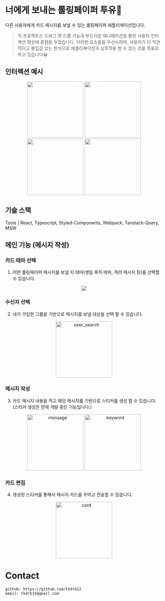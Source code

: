 # 너에게 보내는 롤링페이퍼 투유💌

다른 사용자에게 카드 메시지를 보낼 수 있는 롤링페이퍼 애플리케이션입니다.

> 이 프로젝트는 드래그 앤 드롭 기능과 부드러운 애니메이션을 통한 사용자 인터랙션 향상에 중점을 두었습니다. 이러한 요소들을 우선시하여, 사용자가 더 직관적이고 몰입감 있는 방식으로 애플리케이션과 상호작용 할 수 있는 것을 목표로하고 있습니다😀

## 인터렉션 예시

<p align="center">
  <img src="https://github.com/user-attachments/assets/368021b6-0071-4471-ad05-521b8664802f" width="180px">
  <img src="https://github.com/user-attachments/assets/d4bddda0-a805-44bb-8ae0-6f9232fab815" width="180px">
  <img src="https://github.com/user-attachments/assets/6bebdbf5-d795-41ce-912c-ca90aecc66a2" width="180px">
 <img src="https://github.com/user-attachments/assets/0f034679-c51e-47d7-ac6e-64053b751ed7" width="180px">
</p>

## 기술 스택

Tools | React, Typescript, Styled-Components, Webpack, Tanstack-Query, MSW

## 메인 기능 (메시지 작성)

### 카드 테마 선택

1. 어떤 롤링페이퍼 메시지를 보낼 지 테마(생일 축하 테마, 격려 메시지 등)를 선택할 수 있습니다.

<p align="center">
  <img src="https://github.com/user-attachments/assets/c79c9444-75d1-4dbf-a4b0-79d6828d91d4" >
</p>

### 수신자 선택

2. 내가 가입한 그룹을 기반으로 메시지를 보낼 대상을 선택 할 수 있습니다.

<p align="center">
<img width="180px" alt="user_search" src="https://github.com/user-attachments/assets/c7aa6e1b-c19f-4943-ad7b-2562f6a7eb36">
</p>

### 메시지 작성

3. 카드 메시지 내용을 적고 해당 메시지를 기반으로 스티커를 생성 할 수 있습니다. (스티커 생성은 현재 개발 중인 기능입니다.)

<p align="center">
<img width="180px" alt="message" src="https://github.com/user-attachments/assets/44206fa5-a723-4791-9963-02862a43215d">
<img width="180px" alt="keyword" src="https://github.com/user-attachments/assets/3392cdba-0a79-456b-943b-ba9b9bb15cce">
</p>

### 카드 편집

4. 생성된 스티커를 통해서 메시지 카드를 꾸미고 전송할 수 있습니다.

<p align="center">
<img width="180px" alt="card" src="https://github.com/user-attachments/assets/06d358c2-2b9d-4b68-a8c0-f59b1a433252"  width="180px">
</p>

# Contact

    github: https://github.com/tkdrb12
    email: tkdrb15@gmail.com
